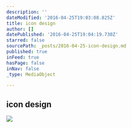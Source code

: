 ```yaml
---
description: ''
dateModified: '2016-04-25T19:03:08.825Z'
title: icon design
author: []
datePublished: '2016-04-25T19:04:19.730Z'
starred: false
sourcePath: _posts/2016-04-25-icon-design.md
published: true
inFeed: true
hasPage: false
inNav: false
_type: MediaObject

---
```

<article style=""><h1>icon design</h1></article>

![](https://s3-us-west-2.amazonaws.com/the-grid-img/p/c837114068a54da1536ce6b9ec44b902b2267b86.png)